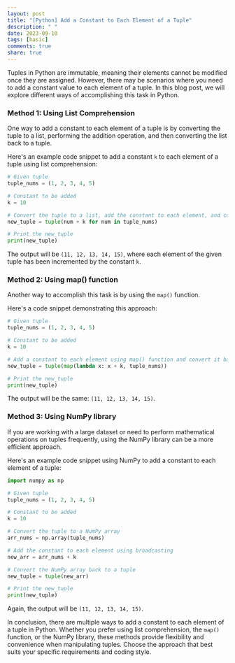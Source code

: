 ```yaml
---
layout: post
title: "[Python] Add a Constant to Each Element of a Tuple"
description: " "
date: 2023-09-10
tags: [basic]
comments: true
share: true
---
```


Tuples in Python are immutable, meaning their elements cannot be modified once they are assigned. However, there may be scenarios where you need to add a constant value to each element of a tuple. In this blog post, we will explore different ways of accomplishing this task in Python.

### Method 1: Using List Comprehension

One way to add a constant to each element of a tuple is by converting the tuple to a list, performing the addition operation, and then converting the list back to a tuple.

Here's an example code snippet to add a constant `k` to each element of a tuple using list comprehension:

```python
# Given tuple
tuple_nums = (1, 2, 3, 4, 5)

# Constant to be added
k = 10

# Convert the tuple to a list, add the constant to each element, and convert it back to a tuple
new_tuple = tuple(num + k for num in tuple_nums)

# Print the new_tuple
print(new_tuple)
```

The output will be `(11, 12, 13, 14, 15)`, where each element of the given tuple has been incremented by the constant `k`.

### Method 2: Using map() function

Another way to accomplish this task is by using the `map()` function.

Here's a code snippet demonstrating this approach:

```python
# Given tuple
tuple_nums = (1, 2, 3, 4, 5)

# Constant to be added
k = 10

# Add a constant to each element using map() function and convert it back to a tuple
new_tuple = tuple(map(lambda x: x + k, tuple_nums))

# Print the new_tuple
print(new_tuple)
```

The output will be the same: `(11, 12, 13, 14, 15)`.

### Method 3: Using NumPy library

If you are working with a large dataset or need to perform mathematical operations on tuples frequently, using the NumPy library can be a more efficient approach.

Here's an example code snippet using NumPy to add a constant to each element of a tuple:

```python
import numpy as np

# Given tuple
tuple_nums = (1, 2, 3, 4, 5)

# Constant to be added
k = 10

# Convert the tuple to a NumPy array
arr_nums = np.array(tuple_nums)

# Add the constant to each element using broadcasting
new_arr = arr_nums + k

# Convert the NumPy array back to a tuple
new_tuple = tuple(new_arr)

# Print the new_tuple
print(new_tuple)
```

Again, the output will be `(11, 12, 13, 14, 15)`.

In conclusion, there are multiple ways to add a constant to each element of a tuple in Python. Whether you prefer using list comprehension, the `map()` function, or the NumPy library, these methods provide flexibility and convenience when manipulating tuples. Choose the approach that best suits your specific requirements and coding style.